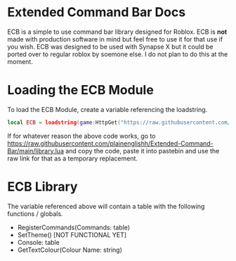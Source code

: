 # Extended Command Bar Docs
ECB is a simple to use command bar library designed for Roblox. ECB is **not** made with production software in mind but feel free to use it for that use if you wish. ECB was designed to be used with Synapse X but it could be ported over to regular roblox by soemone else. I do not plan to do this at the moment.

# Loading the ECB Module

To load the ECB Module, create a variable referencing the loadstring.
```lua
local ECB = loadstring(game:HttpGet("https://raw.githubusercontent.com/plainenglishh/Extended-Command-Bar/main/library.lua", true))()
```

If for whatever reason the above code works, go to https://raw.githubusercontent.com/plainenglishh/Extended-Command-Bar/main/library.lua and copy the code, paste it into pastebin and use the raw link for that as a temporary replacement.

# ECB Library
The variable referenced above will contain a table with the following functions / globals.
* RegisterCommands(Commands: table)
* SetTheme(<void>) [NOT FUNCTIONAL YET]
* Console: table
* GetTextColour(Colour Name: string)  
